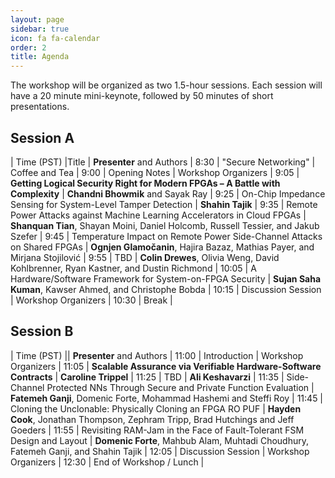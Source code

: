 ```yaml
---
layout: page
sidebar: true
icon: fa fa-calendar
order: 2
title: Agenda
---
```



The workshop will be organized as two 1.5-hour sessions. Each session will have a 20 minute mini-keynote, followed by 50 minutes of short presentations.

## Session A

| Time (PST) |Title | **Presenter** and Authors
| 8:30 | "Secure Networking" | Coffee and Tea
| 9:00 |    Opening Notes  | Workshop Organizers
| 9:05 | **Getting Logical Security Right for Modern FPGAs – A Battle with Complexity** | **Chandni Bhowmik** and Sayak Ray
| 9:25 | On-Chip Impedance Sensing for System-Level Tamper Detection |  **Shahin Tajik**
| 9:35 | Remote Power Attacks against Machine Learning Accelerators in Cloud FPGAs | **Shanquan Tian**, Shayan Moini, Daniel Holcomb, Russell Tessier, and Jakub Szefer
| 9:45 | Temperature Impact on Remote Power Side-Channel Attacks on Shared FPGAs | **Ognjen Glamočanin**, Hajira Bazaz, Mathias Payer, and Mirjana Stojilović
| 9:55 | TBD | **Colin Drewes**, Olivia Weng, David Kohlbrenner, Ryan Kastner, and Dustin Richmond
| 10:05 | A Hardware/Software Framework for System-on-FPGA Security | **Sujan Saha Kuman**, Kawser Ahmed, and Christophe Bobda
| 10:15 | Discussion Session | Workshop Organizers
| 10:30 | Break |

## Session B

| Time (PST) || **Presenter** and Authors
| 11:00 |    Introduction  | Workshop Organizers
| 11:05 | **Scalable Assurance via Verifiable Hardware-Software Contracts** | **Caroline Trippel**
| 11:25 | TBD | **Ali Keshavarzi**
| 11:35 | Side-Channel Protected NNs Through Secure and Private Function Evaluation | **Fatemeh Ganji**, Domenic Forte, Mohammad Hashemi and Steffi Roy
| 11:45 |  Cloning the Unclonable: Physically Cloning an FPGA RO PUF | **Hayden Cook**, Jonathan Thompson, Zephram Tripp, Brad Hutchings and Jeff Goeders
| 11:55 | Revisiting RAM-Jam in the Face of Fault-Tolerant FSM Design and Layout | **Domenic Forte**, Mahbub Alam, Muhtadi Choudhury, Fatemeh Ganji, and Shahin Tajik
| 12:05 | Discussion Session | Workshop Organizers
| 12:30 | End of Workshop / Lunch |
